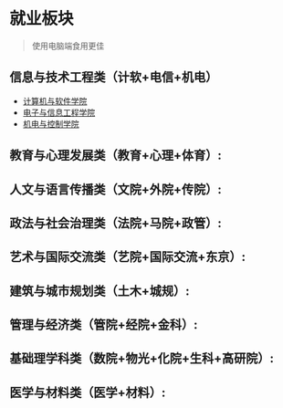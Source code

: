 # 就业板块

> 使用电脑端食用更佳

## 信息与技术工程类（计软+电信+机电）
- [计算机与软件学院](./jiruan/index.md)
- [电子与信息工程学院](./dianxin/index.md)
- [机电与控制学院](./jidian/index.md)

## 教育与心理发展类（教育+心理+体育）: 

## 人文与语言传播类（文院+外院+传院）: 

## 政法与社会治理类（法院+马院+政管）: 

## 艺术与国际交流类（艺院+国际交流+东京）:

## 建筑与城市规划类（土木+城规）:

## 管理与经济类（管院+经院+金科）: 

## 基础理学科类（数院+物光+化院+生科+高研院）: 

## 医学与材料类（医学+材料）:
